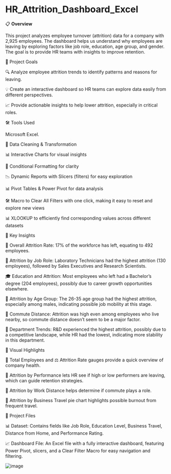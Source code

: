 # HR_Attrition_Dashboard_Excel

📋 __Overview__

This project analyzes employee turnover (attrition) data for a company with 2,925 employees. The dashboard helps us understand why employees are leaving by exploring factors like job role, education, age group, and gender. The goal is to provide HR teams with insights to improve retention.

🎯 Project Goals

🔍 Analyze employee attrition trends to identify patterns and reasons for leaving.

💡 Create an interactive dashboard so HR teams can explore data easily from different perspectives.

📈 Provide actionable insights to help lower attrition, especially in critical roles.


🛠️ Tools Used

Microsoft Excel.

🧼 Data Cleaning & Transformation

📊 Interactive Charts for visual insights

🌈 Conditional Formatting for clarity

📉 Dynamic Reports with Slicers (filters) for easy exploration

📊 Pivot Tables & Power Pivot for data analysis

🛠️ Macro to Clear All Filters with one click, making it easy to reset and explore new views

📊 XLOOKUP to efficiently find corresponding values across different datasets


🔑 Key Insights

👥 Overall Attrition Rate: 17% of the workforce has left, equating to 492 employees.

💼 Attrition by Job Role: Laboratory Technicians had the highest attrition (130 employees), followed by Sales Executives and Research Scientists.

🎓 Education and Attrition: Most employees who left had a Bachelor’s degree (204 employees), possibly due to career growth opportunities elsewhere.

👶 Attrition by Age Group: The 26-35 age group had the highest attrition, especially among males, indicating possible job mobility at this stage.

🚗 Commute Distance: Attrition was high even among employees who live nearby, so commute distance doesn’t seem to be a major factor.

🏢 Department Trends: R&D experienced the highest attrition, possibly due to a competitive landscape, while HR had the lowest, indicating more stability in this department.


🌟 Visual Highlights

👥 Total Employees and ⚖️ Attrition Rate gauges provide a quick overview of company health.

🎯 Attrition by Performance lets HR see if high or low performers are leaving, which can guide retention strategies.

🚗 Attrition by Work Distance helps determine if commute plays a role.

🧳 Attrition by Business Travel pie chart highlights possible burnout from frequent travel.


📂 Project Files

📊 Dataset: Contains fields like Job Role, Education Level, Business Travel, Distance from Home, and Performance Rating.

📈 Dashboard File: An Excel file with a fully interactive dashboard, featuring Power Pivot, slicers, and a Clear Filter Macro for easy navigation and filtering.

![image](https://github.com/user-attachments/assets/715170c1-be63-4a1c-8ae6-9fc89f964a49)
